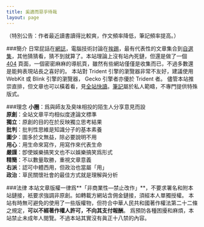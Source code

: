 ```yaml
---
title: 奚適而惡乎待哉
layout: page
---
```

（特別公告：作者最近讀書讀得比較爽，作文頻率降低，筆記頻率提高。）

###簡介
日常屁話在[網誌](/categories#網誌)，電腦技術討論在[挨踢](/categories#挨踢)，最有代表性的文章集合到[自選集](/categories#自選集)，其他猜猜看，猜不到就算了。本站理論上沒有站內死鏈，但還是做了一個 [404](/404) 頁面，一個密密麻麻的導航頁，雖然有些網站僅僅是收集而已，不過多數還是能夠表現站長之喜好的。
本站對 Trident 引擎的瀏覽器非常不友好，建議使用 WebKit 或 Blink 引擎的瀏覽器， Gecko 引擎者亦優於 Trident 者。
儘管本站推崇直排，但文章也可以橫着看，見[全站快讀](/archive)。[筆記](/Notes)屬於私人範疇，不專門提供特殊版式。

###理念
**小圈**：爲與師友及臭味相投的陌生人分享意見而設  
**原創**：全站文章平均相似度達論文標準  
**獨立**：原創的目的在於反映獨立思考結果  
**批判**：批判性思維是知識分子的基本素養  
**圖少**：圖多於文無益，除必要說明不用  
**用心**：用生命來寫作，用寫作來代表生命  
**嚴謹**：卽使娛樂搞笑文也不以娛樂搞笑爲形式  
**精簡**：不以數量取勝，重視文章意義  
**右派**：認可中體西用，但政治也當屬「用」  
**政治**：草民關懷社會的最佳方式就是理解與分析  

###法律
本站文章版權一律爲**「非商業性—禁止改作」**，不要求署名和附本站鏈接，衹要求強調非原創。如轉載方網站含佣金鏈接，須經本人單獨授權。
本站有時無可避免的使用了一些版權物，但符合中華人民共和國著作權法第二十二條之規定，**可以不經著作權人許可，不向其支付報酬**。
爲預防各種困擾和麻煩，本站禁止未成年人閱覽。不過本站其實沒有眞正十八禁的內容。